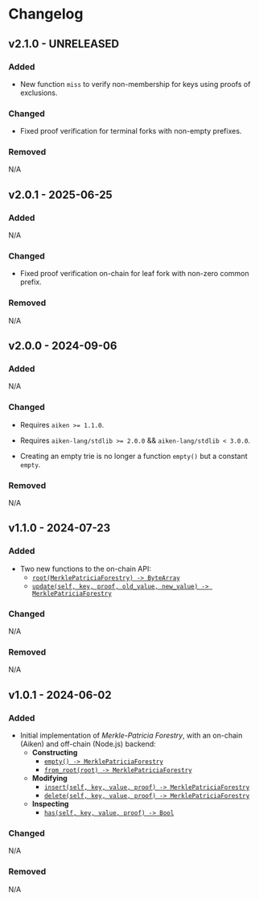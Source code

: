 # Changelog

## v2.1.0 - UNRELEASED

### Added

- New function `miss` to verify non-membership for keys using proofs of exclusions.

### Changed

- Fixed proof verification for terminal forks with non-empty prefixes.

### Removed

N/A

## v2.0.1 - 2025-06-25

### Added

N/A

### Changed

- Fixed proof verification on-chain for leaf fork with non-zero common prefix.

### Removed

N/A

## v2.0.0 - 2024-09-06

### Added

N/A

### Changed

- Requires `aiken >= 1.1.0`.

- Requires `aiken-lang/stdlib >= 2.0.0` && `aiken-lang/stdlib < 3.0.0`.

- Creating an empty trie is no longer a function `empty()` but a constant `empty`.

### Removed

N/A

## v1.1.0 - 2024-07-23

### Added

- Two new functions to the on-chain API:
  - [`root(MerklePatriciaForestry) -> ByteArray`](https://aiken-lang.github.io/merkle-patricia-forestry/aiken/merkle_patricia_forestry.html#root)
  - [`update(self, key, proof, old_value, new_value) -> MerklePatriciaForestry`](https://aiken-lang.github.io/merkle-patricia-forestry/aiken/merkle_patricia_forestry.html#update)

### Changed

N/A

### Removed

N/A

## v1.0.1 - 2024-06-02

### Added

- Initial implementation of _Merkle-Patricia Forestry_, with an on-chain (Aiken) and off-chain (Node.js) backend:
  - **Constructing**
    - [`empty() -> MerklePatriciaForestry`](https://aiken-lang.github.io/merkle-patricia-forestry/aiken/merkle_patricia_forestry.html#empty)
    - [`from_root(root) -> MerklePatriciaForestry`](https://aiken-lang.github.io/merkle-patricia-forestry/aiken/merkle_patricia_forestry.html#from_root)
  - **Modifying**
    - [`insert(self, key, value, proof) -> MerklePatriciaForestry`](https://aiken-lang.github.io/merkle-patricia-forestry/aiken/merkle_patricia_forestry.html#insert)
    - [`delete(self, key, value, proof) -> MerklePatriciaForestry`](https://aiken-lang.github.io/merkle-patricia-forestry/aiken/merkle_patricia_forestry.html#delete)
  - **Inspecting**
    - [`has(self, key, value, proof) -> Bool`](https://aiken-lang.github.io/merkle-patricia-forestry/aiken/merkle_patricia_forestry.html#has)

### Changed

N/A

### Removed

N/A
